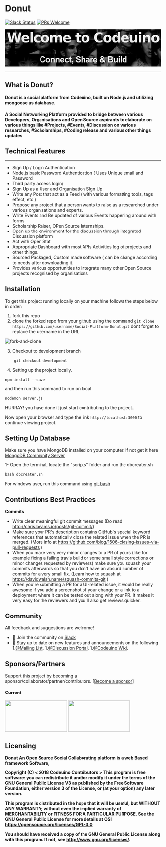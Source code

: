 # Donut

[![Slack Status](https://img.shields.io/badge/slack-chat-yellow.svg)](https://codeuino.slack.com)    [![PRs Welcome](https://img.shields.io/badge/PRs-welcome-brightgreen.svg?style=flat-square)](http://makeapullrequest.com)

![codeuino](READMEassets/codeuino.png)


---
## What is Donut?

#### Donut is a social platform from Codeuino, built on Node.js and utilizing mongoose as database.
#### A Social Networking Platform provided to bridge between various Developers, Organisations and Open Source aspirants to elaborate on various things like #Projects, #Events, #Discussion on various researches, #Scholarships, #Coding release and various other things updates

## Technical Features
--------------------
* Sign Up / Login Authentication
* Node.js basic Password Authentication ( Uses Unique email and Password
* Third party access login\
* Sign Up as a User and Organisation SIgn Up
* Write any Post that act as a Feed ( with various formatting tools, tags effect, etc )
* Propose any project that a person wants to raise as a researched under various organisations and experts.
* Write Events and Be updated of various Events happening around with forms
* Scholarship Raiser, OPen Source Internships.
* Open up the environment for the discussion through integrated Discussion platform
* Act with Open Stat
* Appropriate Dashboard with most APIs Activities log of projects and other things.
* Sourced Packaged, Custom made software ( can be change according to needs after downloading it.
* Provides various opportunities to integrate many other Open Source projects recognised by organisations



Installation
------------
To get this project running locally on your machine follows the steps below in order:

1. fork this repo
2. clone the forked repo from your github using the command `git clone https://github.com/username/Social-Platform-Donut.git` dont forget to replace the username in the URL

![fork-and-clone](READMEassets/forking-the-repo.gif)

3. Checkout to development branch

```shell
    git checkout development
```

4. Setting up the project locally.

```shell
npm install --save
```

and then run this command to run on local

```shell
nodemon server.js
```

HURRAY! you have done it just start contributing to the project..

Now open your browser and type the link `http://localhost:3000` to continue viewing project.

Setting Up Database
------------
Make sure you have MongoDB installed on your computer. If not get it here [MongoDB Community Server](https://www.mongodb.com/download-center/community)

1- Open the terminal, locate the "scripts" folder and run the dbcreater.sh

```shell
bash dbcreater.sh
```

For windows user, run this command using [git bash](https://git-scm.com/download/win)


## Contributions Best Practices

**Commits**
* Write clear meaningful git commit messages (Do read http://chris.beams.io/posts/git-commit/)
* Make sure your PR's description contains GitHub's special keyword references that automatically close the related issue when the PR is merged. (More info at https://github.com/blog/1506-closing-issues-via-pull-requests )
* When you make very very minor changes to a PR of yours (like for example fixing a failing travis build or some small style corrections or minor changes requested by reviewers) make sure you squash your commits afterwards so that you don't have an absurd number of commits for a very small fix. (Learn how to squash at https://davidwalsh.name/squash-commits-git )
* When you're submitting a PR for a UI-related issue, it would be really awesome if you add a screenshot of your change or a link to a deployment where it can be tested out along with your PR. It makes it very easy for the reviewers and you'll also get reviews quicker.

## Community

All feedback and suggestions are welcome!

* 💬 Join the community on [Slack](https://join.slack.com/t/codeuino/shared_invite/enQtMzcxOTQwNzE4NzcxLWEyNzUxYjI0ZThiNWUyYWI5MzJlMTNmODMxN2NjMTcxODJkZmFhNTVkYmUyOTQ1YzgzNTlmMTVkYzVhMzdmNTQ )
* 📣 Stay up to date on new features and announcements on the following
1.[@Mailing List](codeuino-devel@googlegroups.com).
1.[@Discussion Portal](https://groups.google.com/d/forum/codeuino-devel).
1.[@Codeuino Wiki](wiki.codeuino.org).


## Sponsors/Partners

Support this project by becoming a sponsor/collaborator/partner/contributors. 
[[Become a sponsor](https://codeuino.org/)]

#### Current

<a href="#" target="_blank"><img src="https://secure.meetupstatic.com/photos/event/2/6/d/b/600_456849947.jpeg" width="200" height="100" /></a>
<a href="#" target="_blank"><img src="https://upload.wikimedia.org/wikipedia/commons/f/ff/DigitalOcean_logo.svg" width="200" height="100" /></a>


## Licensing

<b>Donut An Open Source Social Collaborating platform is a web Based framework Software,
  
   Copyright (C) < 2018 Codeuino Contributors >
This program is free software: you can redistribute it and/or modify
    it under the terms of the GNU General Public License V3 as published by
    the Free Software Foundation, either version 3 of the License, or
    (at your option) any later version.

This program is distributed in the hope that it will be useful,
    but WITHOUT ANY WARRANTY; without even the implied warranty of
    MERCHANTABILITY or FITNESS FOR A PARTICULAR PURPOSE.  See the
    GNU General Public License for more details at OSI <https://opensource.org/licenses/GPL-3.0>

You should have received a copy of the GNU General Public License
    along with this program.  If not, see <http://www.gnu.org/licenses/>.
